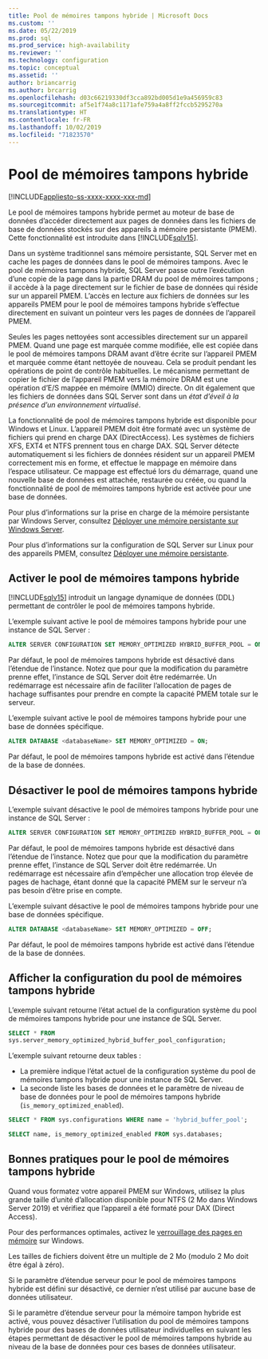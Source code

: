 ```yaml
---
title: Pool de mémoires tampons hybride | Microsoft Docs
ms.custom: ''
ms.date: 05/22/2019
ms.prod: sql
ms.prod_service: high-availability
ms.reviewer: ''
ms.technology: configuration
ms.topic: conceptual
ms.assetid: ''
author: briancarrig
ms.author: brcarrig
ms.openlocfilehash: d03c66219330df3cca892bd005d1e9a456959c83
ms.sourcegitcommit: af5e1f74a8c1171afe759a4a8ff2fccb5295270a
ms.translationtype: HT
ms.contentlocale: fr-FR
ms.lasthandoff: 10/02/2019
ms.locfileid: "71823570"
---
```

# <a name="hybrid-buffer-pool"></a>Pool de mémoires tampons hybride
[!INCLUDE[appliesto-ss-xxxx-xxxx-xxx-md](../../includes/appliesto-ss-xxxx-xxxx-xxx-md.md)]

Le pool de mémoires tampons hybride permet au moteur de base de données d’accéder directement aux pages de données dans les fichiers de base de données stockés sur des appareils à mémoire persistante (PMEM). Cette fonctionnalité est introduite dans [!INCLUDE[sqlv15](../../includes/sssqlv15-md.md)].

Dans un système traditionnel sans mémoire persistante, SQL Server met en cache les pages de données dans le pool de mémoires tampons. Avec le pool de mémoires tampons hybride, SQL Server passe outre l’exécution d’une copie de la page dans la partie DRAM du pool de mémoires tampons ; il accède à la page directement sur le fichier de base de données qui réside sur un appareil PMEM. L’accès en lecture aux fichiers de données sur les appareils PMEM pour le pool de mémoires tampons hybride s’effectue directement en suivant un pointeur vers les pages de données de l’appareil PMEM.  

Seules les pages nettoyées sont accessibles directement sur un appareil PMEM. Quand une page est marquée comme modifiée, elle est copiée dans le pool de mémoires tampons DRAM avant d’être écrite sur l’appareil PMEM et marquée comme étant nettoyée de nouveau. Cela se produit pendant les opérations de point de contrôle habituelles. Le mécanisme permettant de copier le fichier de l’appareil PMEM vers la mémoire DRAM est une opération d’E/S mappée en mémoire (MMIO) directe. On dit également que les fichiers de données dans SQL Server sont dans un *état d’éveil à la présence d’un environnement virtualisé*.


La fonctionnalité de pool de mémoires tampons hybride est disponible pour Windows et Linux. L’appareil PMEM doit être formaté avec un système de fichiers qui prend en charge DAX (DirectAccess). Les systèmes de fichiers XFS, EXT4 et NTFS prennent tous en charge DAX. SQL Server détecte automatiquement si les fichiers de données résident sur un appareil PMEM correctement mis en forme, et effectue le mappage en mémoire dans l’espace utilisateur. Ce mappage est effectué lors du démarrage, quand une nouvelle base de données est attachée, restaurée ou créée, ou quand la fonctionnalité de pool de mémoires tampons hybride est activée pour une base de données.

Pour plus d’informations sur la prise en charge de la mémoire persistante par Windows Server, consultez [Déployer une mémoire persistante sur Windows Server](/windows-server/storage/storage-spaces/deploy-pmem/).

Pour plus d’informations sur la configuration de SQL Server sur Linux pour des appareils PMEM, consultez [Déployer une mémoire persistante](../../linux/sql-server-linux-configure-pmem.md).

## <a name="enable-hybrid-buffer-pool"></a>Activer le pool de mémoires tampons hybride

[!INCLUDE[sqlv15](../../includes/sssqlv15-md.md)] introduit un langage dynamique de données (DDL) permettant de contrôler le pool de mémoires tampons hybride.

L’exemple suivant active le pool de mémoires tampons hybride pour une instance de SQL Server :

```sql
ALTER SERVER CONFIGURATION SET MEMORY_OPTIMIZED HYBRID_BUFFER_POOL = ON;
```

Par défaut, le pool de mémoires tampons hybride est désactivé dans l’étendue de l’instance. Notez que pour que la modification du paramètre prenne effet, l’instance de SQL Server doit être redémarrée. Un redémarrage est nécessaire afin de faciliter l’allocation de pages de hachage suffisantes pour prendre en compte la capacité PMEM totale sur le serveur.

L’exemple suivant active le pool de mémoires tampons hybride pour une base de données spécifique.

```sql
ALTER DATABASE <databaseName> SET MEMORY_OPTIMIZED = ON;
```

Par défaut, le pool de mémoires tampons hybride est activé dans l’étendue de la base de données.

## <a name="disable-hybrid-buffer-pool"></a>Désactiver le pool de mémoires tampons hybride

L’exemple suivant désactive le pool de mémoires tampons hybride pour une instance de SQL Server :

```sql
ALTER SERVER CONFIGURATION SET MEMORY_OPTIMIZED HYBRID_BUFFER_POOL = OFF;
```

Par défaut, le pool de mémoires tampons hybride est désactivé dans l’étendue de l’instance. Notez que pour que la modification du paramètre prenne effet, l’instance de SQL Server doit être redémarrée. Un redémarrage est nécessaire afin d’empêcher une allocation trop élevée de pages de hachage, étant donné que la capacité PMEM sur le serveur n’a pas besoin d’être prise en compte.

L’exemple suivant désactive le pool de mémoires tampons hybride pour une base de données spécifique.

```sql
ALTER DATABASE <databaseName> SET MEMORY_OPTIMIZED = OFF;
```

Par défaut, le pool de mémoires tampons hybride est activé dans l’étendue de la base de données.

## <a name="view-hybrid-buffer-pool-configuration"></a>Afficher la configuration du pool de mémoires tampons hybride

L’exemple suivant retourne l’état actuel de la configuration système du pool de mémoires tampons hybride pour une instance de SQL Server.

```sql
SELECT * FROM
sys.server_memory_optimized_hybrid_buffer_pool_configuration;
```

L’exemple suivant retourne deux tables :

- La première indique l’état actuel de la configuration système du pool de mémoires tampons hybride pour une instance de SQL Server.
- La seconde liste les bases de données et le paramètre de niveau de base de données pour le pool de mémoires tampons hybride (`is_memory_optimized_enabled`).

```sql
SELECT * FROM sys.configurations WHERE name = 'hybrid_buffer_pool';

SELECT name, is_memory_optimized_enabled FROM sys.databases;
```

## <a name="best-practices-for-hybrid-buffer-pool"></a>Bonnes pratiques pour le pool de mémoires tampons hybride

Quand vous formatez votre appareil PMEM sur Windows, utilisez la plus grande taille d’unité d’allocation disponible pour NTFS (2 Mo dans Windows Server 2019) et vérifiez que l’appareil a été formaté pour DAX (Direct Access).

Pour des performances optimales, activez le [verrouillage des pages en mémoire](./enable-the-lock-pages-in-memory-option-windows.md) sur Windows.

Les tailles de fichiers doivent être un multiple de 2 Mo (modulo 2 Mo doit être égal à zéro).

Si le paramètre d’étendue serveur pour le pool de mémoires tampons hybride est défini sur désactivé, ce dernier n’est utilisé par aucune base de données utilisateur.

Si le paramètre d’étendue serveur pour la mémoire tampon hybride est activé, vous pouvez désactiver l’utilisation du pool de mémoires tampons hybride pour des bases de données utilisateur individuelles en suivant les étapes permettant de désactiver le pool de mémoires tampons hybride au niveau de la base de données pour ces bases de données utilisateur.
